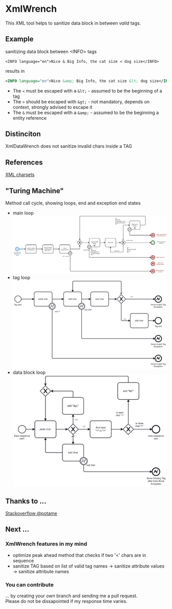 # XmlWrench
This XML tool helps to sanitize data block in between *valid* tags.

## Example
sanitizing data block between &lt;INFO&gt; tags  
```
<INFO language="en">Nice & Big Info, the cat size < dog size</INFO>
```
results in
```xml
<INFO language="en">Nice &amp; Big Info, the cat size &lt; dog size</INFO>
```

- The ```<``` must be escaped with a ```&lt;``` - assumed to be the beginning of a tag
- The ```>``` should be escaped with ```&gt;``` - not mandatory, depends on context, strongly advised to escape it
- The ```&``` must be escaped with a ```&amp;``` - assumed to be the beginning a entity reference


## Distinciton
XmlDataWrench does not sanitize invalid chars inside a TAG

## References
[XML charsets](https://www.w3.org/TR/xml/#charsets)

## "Turing Machine"  
Method call cycle, showing loops, end and exception end states  
- main loop
  ![XML_Wrench_Main_Loop](Documentation/XML%20Data%20Wrench.bpmn.png)  
- tag loop
  ![XML Wrench Tag Parser Loop](Documentation/XML%20Data%20Wrench-Tag%20and%20Rest%20Parser.png)  
- data block loop
  ![XML Wrench Data Parser Loop](Documentation/XML%20Data%20Wrench-Data%20block%20Parser.png)  


## Thanks to ...
[Stackoverflow @potame](https://stackoverflow.com/questions/730133/what-are-invalid-characters-in-xml)

## Next ...
### XmlWrench features in my mind
- optimize peak ahead method that checks if two '&lt;' chars are in sequence
- sanitize TAG based on list of valid tag names
-> sanitize attribute values
-> sanitize attribute names


### You can contribute 
... by creating your own branch and sending me a pull request.  
Please do not be dissapointed if my response time varies.  

